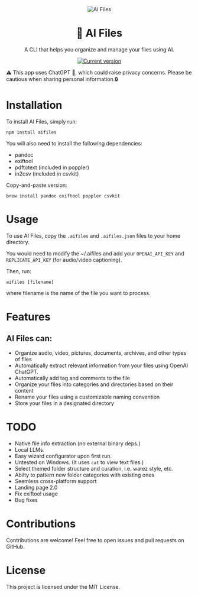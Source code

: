 <div align="center">
  <div>
    <img src=".github/screencapture.gif" alt="AI Files"/>
    <h1 align="center">🤖 AI Files</h1>
  </div>
	<p>A CLI that helps you organize and manage your files using AI.</p>
	<a href="https://www.npmjs.com/package/aifiles"><img 
src="https://img.shields.io/npm/v/aifiles" alt="Current version"></a>
</div>

⚠️ This app uses ChatGPT 🤖, which could raise privacy concerns. Please be cautious when sharing personal information.🔒

# Installation

To install AI Files, simply run:

```
npm install aifiles
```

You will also need to install the following dependencies:
- pandoc
- exiftool
- pdftotext (included in poppler)
- in2csv (included in csvkit)

Copy-and-paste version:
```
brew install pandoc exiftool poppler csvkit
```

# Usage

To use AI Files, copy the `.aifiles` and `.aifiles.json` files to your home directory.

You would need to modify the ~/.aifiles and add your `OPENAI_API_KEY` and `REPLICATE_API_KEY` (for audio/video captioning).

Then, run:

```
aifiles [filename]
```

where filename is the name of the file you want to process.

# Features

## AI Files can:

- Organize audio, video, pictures, documents, archives, and other types of files
- Automatically extract relevant information from your files using OpenAI ChatGPT.
- Automatically add tag and comments to the file
- Organize your files into categories and directories based on their content
- Rename your files using a customizable naming convention
- Store your files in a designated directory

# TODO

- Native file info extraction (no external binary deps.)
- Local LLMs.
- Easy wizard configurator upon first run.
- Untested on Windows. (It uses `cat` to view text files.)
- Select themed folder structure and curation, i.e. warez style, etc.
- Abilty to pattern new folder categories with existing ones
- Seemless cross-platform support
- Landing page 2.0
- Fix exiftool usage
- Bug fixes

# Contributions

Contributions are welcome! Feel free to open issues and pull requests on GitHub.

# License

This project is licensed under the MIT License.

